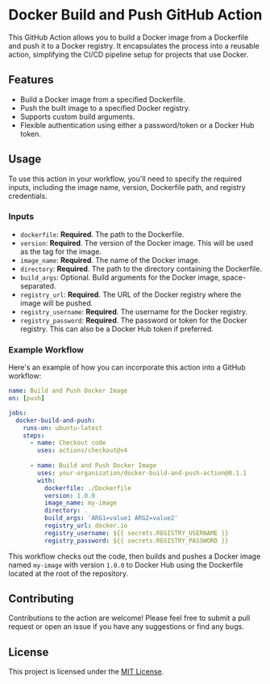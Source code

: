 # Docker Build and Push GitHub Action

This GitHub Action allows you to build a Docker image from a Dockerfile and push it to a Docker registry. It encapsulates the process into a reusable action, simplifying the CI/CD pipeline setup for projects that use Docker.

## Features
- Build a Docker image from a specified Dockerfile.
- Push the built image to a specified Docker registry.
- Supports custom build arguments.
- Flexible authentication using either a password/token or a Docker Hub token.

## Usage

To use this action in your workflow, you'll need to specify the required inputs, including the image name, version, Dockerfile path, and registry credentials.

### Inputs

- `dockerfile`: **Required**. The path to the Dockerfile.
- `version`: **Required**. The version of the Docker image. This will be used as the tag for the image.
- `image_name`: **Required**. The name of the Docker image.
- `directory`: **Required**. The path to the directory containing the Dockerfile.
- `build_args`: Optional. Build arguments for the Docker image, space-separated.
- `registry_url`: **Required**. The URL of the Docker registry where the image will be pushed.
- `registry_username`: **Required**. The username for the Docker registry.
- `registry_password`: **Required**. The password or token for the Docker registry. This can also be a Docker Hub token if preferred.

### Example Workflow

Here's an example of how you can incorporate this action into a GitHub workflow:

```yaml
name: Build and Push Docker Image
on: [push]

jobs:
  docker-build-and-push:
    runs-on: ubuntu-latest
    steps:
      - name: Checkout code
        uses: actions/checkout@v4
      
      - name: Build and Push Docker Image
        uses: your-organization/docker-build-and-push-action@0.1.1
        with:
          dockerfile: ./Dockerfile
          version: 1.0.0
          image_name: my-image
          directory: .
          build_args: 'ARG1=value1 ARG2=value2'
          registry_url: docker.io
          registry_username: ${{ secrets.REGISTRY_USERNAME }}
          registry_password: ${{ secrets.REGISTRY_PASSWORD }}
```

This workflow checks out the code, then builds and pushes a Docker image named `my-image` with version `1.0.0` to Docker Hub using the Dockerfile located at the root of the repository.

## Contributing

Contributions to the action are welcome! Please feel free to submit a pull request or open an issue if you have any suggestions or find any bugs.

## License

This project is licensed under the [MIT License](LICENSE).
